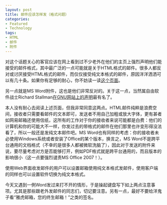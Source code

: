 ```yaml
---
layout: post
title: 邮件应该怎样发（格式问题）
categories:
- Featured
- Technology
tags:
- HTML
- 邮件
- 附件
---
```


对这个话题关心的客官应该在网上看到过不少老外在他们的主页上强烈声明他们能接受的邮件格式，其中最广泛的一点可能就是关于HTML格式的邮件。很多人都反对或讨厌接受HTML格式的邮件，而仅仅接受纯文本格式的邮件，原因洋洋洒洒可以有几十条。如果你有足够的耐心，你不妨读一读[这个页面](http://expita.com/nomime.html)。

另一点就是MS Word附件，这也是他们非常反对的。关于这一点，当然属自由软件战士Richard Stallman[在GNU网站上的声明](http://www.gnu.org/philosophy/no-word-attachments.html)最有名了。

本人没有耐心去阅读上述页面，但我非常同意这两点。HTML邮件纯粹是浪费空间，接收者只需要看邮件的文本即可，发送者不用自己加粗或放大字体，更有甚者如网易邮箱还使用信纸，这所有的工作对于你的接收者来说可能都是白费：他们的计算机和你的可能大不一样，你发过去的带格式的邮件在他们那里也许变形得没法看了，所以一般还是发纯文本邮件吧。MS Word也有同样的考虑：你的接收者未必使用Windows系统或者安装了Office的某个版本，换言之，MS Word不是跨平台通用的文档格式（不幸的是很多人都被微软洗脑了），因此对于发送的附件来说，要尽量考虑对方是否能够打开，例如PDF格式就是跨平台通用的，而且版本的影响很小（这一点要强烈谴责MS Office 2007！）。

使用Web界面收发邮件的用户可以设置邮箱使用纯文本格式发邮件，使用客户端的同样也可以设置软件切换为纯文本格式。

今天又遇到一例Word发过来打不开的情形，于是操起键盘写下如上两点注意事项。尤其是那些跟老外发邮件的同志们，切记要注意。另有一点，最好不要给洋鬼子看“雅虎邮箱，您的终生邮箱！”之类的签名。
